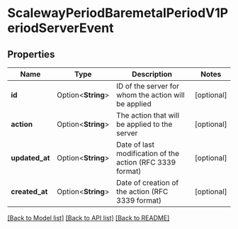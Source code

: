 # ScalewayPeriodBaremetalPeriodV1PeriodServerEvent

## Properties

Name | Type | Description | Notes
------------ | ------------- | ------------- | -------------
**id** | Option<**String**> | ID of the server for whom the action will be applied | [optional]
**action** | Option<**String**> | The action that will be applied to the server | [optional]
**updated_at** | Option<**String**> | Date of last modification of the action (RFC 3339 format) | [optional]
**created_at** | Option<**String**> | Date of creation of the action (RFC 3339 format) | [optional]

[[Back to Model list]](../README.md#documentation-for-models) [[Back to API list]](../README.md#documentation-for-api-endpoints) [[Back to README]](../README.md)


